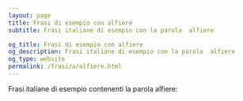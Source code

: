 ```yaml
---
layout: page
title: Frasi di esempio con alfiere 
subtitle: Frasi italiane di esempio con la parola  alfiere

og_title: Frasi di esempio con alfiere 
og_description: Frasi italiane di esempio con la parola  alfiere
og_type: website
permalink: /frasi/a/alfiere.html
---
```


Frasi italiane di esempio contenenti la parola alfiere:


